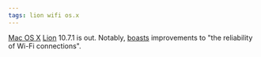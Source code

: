 ```yaml
---
tags: lion wifi os.x
---
```


[Mac OS X](/wiki/Mac_OS_X) [Lion](/wiki/Lion) 10.7.1 is out. Notably, [boasts](http://support.apple.com/kb/HT4764) improvements to "the reliability of Wi-Fi connections".
